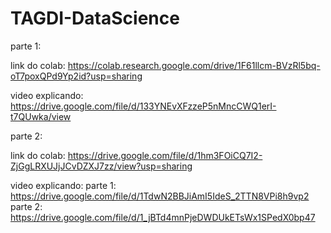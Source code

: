 # TAGDI-DataScience


parte 1:

link do colab: 
https://colab.research.google.com/drive/1F61llcm-BVzRl5bq-oT7poxQPd9Yp2id?usp=sharing

video explicando:
https://drive.google.com/file/d/133YNEvXFzzeP5nMncCWQ1erI-t7QUwka/view


parte 2:

link do colab:
https://drive.google.com/file/d/1hm3FOiCQ7I2-ZjGgLRXUJjJCvDZXJ7zz/view?usp=sharing

video explicando:
parte 1: https://drive.google.com/file/d/1TdwN2BBJiAmI5IdeS_2TTN8VPi8h9vp2
parte 2: https://drive.google.com/file/d/1_jBTd4mnPjeDWDUkETsWx1SPedX0bp47

